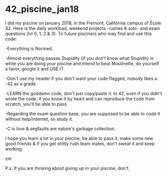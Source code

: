 # 42_piscine_jan18
I did my piscine on january 2018, in the Fremont, California campus of École 42. Here is the daily workload, weekend projects -rushes &amp; solo- and exam questions (lvl 0, 1, 2 &amp; 3). To future pisciners who may find and use this code:

-Everything is Normed.

-Almost everything passes Stupidity (if you don't know what Stupidity is while you are doing your piscine and intend to beat Moulinette, do yourself a favor, google it and USE IT.

-Don't use my header if you don't want your code flagged, nobody likes a -42 as a grade.

-LEARN the goddamn code, don't just copy/paste it. In 42, even if you didn't wrote the code, if you know it by heart and can reproduce the code from scratch, you'll be able to pass.

-Regarding the exam question base, you are supposed to be able to code it without help/internet, so study it.

-C is love & segfaults are nature's garbage collection.


I hope you learn a lot in your piscine, be able to pass it, make some new good friends & if you get shitty rush team mates, don't sweat it and keep working.

zm

P.s. If you are thinking about giving up in your piscine, don't.
